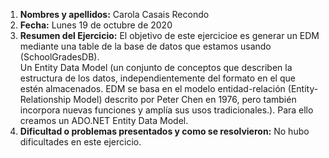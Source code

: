 1. **Nombres y apellidos:** Carola Casais Recondo   
2. **Fecha:** Lunes 19 de octubre de 2020
3. **Resumen del Ejercicio:** El objetivo de este ejercicioe es generar un EDM mediante una table de la base de datos que estamos usando (SchoolGradesDB).  
Un Entity Data Model (un conjunto de conceptos que describen la estructura de los datos, independientemente del formato en el que estén almacenados. EDM se basa en el modelo entidad-relación (Entity-Relationship Model) descrito por Peter Chen en 1976, pero también incorpora nuevas funciones y amplía sus usos tradicionales.). Para ello creamos un ADO.NET Entity Data Model.
4. **Dificultad o problemas presentados y como se resolvieron:** No hubo dificultades en este ejercicio.
